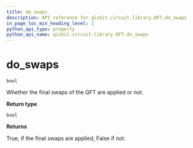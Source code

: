 ```yaml
---
title: do_swaps
description: API reference for qiskit.circuit.library.QFT.do_swaps
in_page_toc_min_heading_level: 1
python_api_type: property
python_api_name: qiskit.circuit.library.QFT.do_swaps
---
```


# do\_swaps

<span id="qiskit.circuit.library.QFT.do_swaps" />

`bool`

Whether the final swaps of the QFT are applied or not.

**Return type**

`bool`

**Returns**

True, if the final swaps are applied, False if not.

